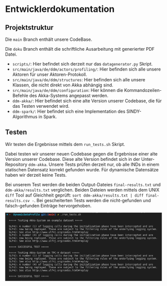 # Entwicklerdokumentation

## Projektstruktur

Die `main` Branch enthält unsere CodeBase.

Die `doku` Branch enthält die schriftliche Ausarbeitung mit generierter PDF Datei.

* `scripts/`: Hier befindet sich derzeit nur das `datagenerator.py` Skript.
* `src/main/java/de/ddm/actors/profiling/`: Hier befinden sich alle unsere Aktoren für unser Aktoren-Protokoll.
* `src/main/java/de/ddm/structures`: Hier befinden sich alle unsere Klassen, die nicht direkt von Akka abhängig sind.
* `src/main/java/de/ddm/configuration`: Hier können die Kommandozeilen-Befehle des Akka-Systems angepasst werden.
* `ddm-akka/`: Hier befindet sich eine alte Version unserer Codebase, die für das Testen verwendet wird.
* `ddm-spark/`: Hier befindet sich eine Implementation des SINDY-Algorithmus in Spark.

## Testen

Wir testen die Ergebnisse mittels dem `run_tests.sh` Skript.

Dabei testen wir unserer neuen Codebase gegen die Ergebnisse einer alte Version unserer Codebase.  Diese alte Version befindet sich in der Unter-Repository `ddm-akka`.  Unsere Tests prüfen derzeit nur, ob alle INDs in einem statischen Datensatz korrekt gefunden wurde. Für dynamische Datensätze haben wir derzeit keine Tests.

Bei unserem Test werden die beiden Output-Dateies `final-results.txt` und `ddm-akka/results.txt` verglichen. Beiden Dateien werden mittels dem UNIX `diff` Tool auf Gleichheit geprüft: `sort ddm-akka/results.txt | diff final-results.csv -`. Bei gescheiterten Tests werden die nicht-gefunden und falsch-gefunden Einträge hervorgehoben.

![Ein erfolgreicher Durchlauf des run_tests.sh Skripts](imgs/system-tests.png)



